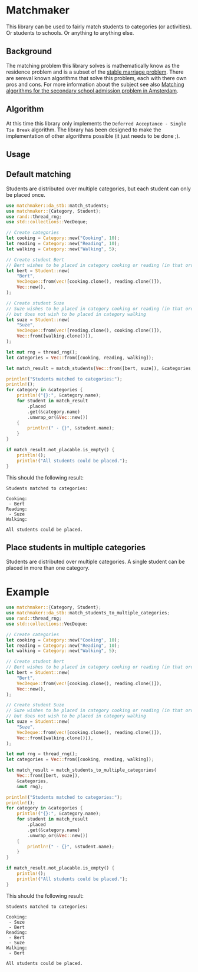 # Matchmaker

This library can be used to fairly match students to categories (or activities). Or students to schools. Or anything to anything else.

## Background

The matching problem this library solves is mathematically know as the residence problem and is a subset of the [stable marriage problem](https://en.wikipedia.org/wiki/Stable_marriage_problem).
There are sereval known algorithms that solve this problem, each with there own pros and cons. For more information about the subject see also [Matching algorithms for the secondary school admission problem in Amsterdam](https://staff.fnwi.uva.nl/b.bredeweg/pdf/BSc/20152016/Klijnsma.pdf).

## Algorithm

At this time this library only implements the `Deferred Acceptance - Single Tie Break` algorithm. The library has been designed to make the implementation of other algorithms possible (it just needs to be done ;).

## Usage

## Default matching

Students are distributed over multiple categories, but each student can only be placed once.

```rust
use matchmaker::da_stb::match_students;
use matchmaker::{Category, Student};
use rand::thread_rng;
use std::collections::VecDeque;

// Create categories
let cooking = Category::new("Cooking", 10);
let reading = Category::new("Reading", 10);
let walking = Category::new("Walking", 5);

// Create student Bert
// Bert wishes to be placed in category cooking or reading (in that order)
let bert = Student::new(
    "Bert",
    VecDeque::from(vec![cooking.clone(), reading.clone()]),
    Vec::new(),
);

// Create student Suze
// Suze wishes to be placed in category cooking or reading (in that order),
// but does not wish to be placed in category walking
let suze = Student::new(
    "Suze",
    VecDeque::from(vec![reading.clone(), cooking.clone()]),
    Vec::from([walking.clone()]),
);

let mut rng = thread_rng();
let categories = Vec::from([cooking, reading, walking]);

let match_result = match_students(Vec::from([bert, suze]), &categories, &mut rng);

println!("Students matched to categories:");
println!();
for category in &categories {
    println!("{}:", &category.name);
    for student in match_result
        .placed
        .get(&category.name)
        .unwrap_or(&Vec::new())
    {
        println!(" - {}", &student.name);
    }
}

if match_result.not_placable.is_empty() {
    println!();
    println!("All students could be placed.");
}
```

This should the following result:

```text
Students matched to categories:

Cooking:
 - Bert
Reading:
 - Suze
Walking:

All students could be placed.
```

## Place students in multiple categories

Students are distributed over multiple categories. A single student can be placed
in more than one category.

# Example

```rust
use matchmaker::{Category, Student};
use matchmaker::da_stb::match_students_to_multiple_categories;
use rand::thread_rng;
use std::collections::VecDeque;

// Create categories
let cooking = Category::new("Cooking", 10);
let reading = Category::new("Reading", 10);
let walking = Category::new("Walking", 5);

// Create student Bert
// Bert wishes to be placed in category cooking or reading (in that order)
let bert = Student::new(
    "Bert",
    VecDeque::from(vec![cooking.clone(), reading.clone()]),
    Vec::new(),
);

// Create student Suze
// Suze wishes to be placed in category cooking or reading (in that order),
// but does not wish to be placed in category walking
let suze = Student::new(
    "Suze",
    VecDeque::from(vec![cooking.clone(), reading.clone()]),
    Vec::from([walking.clone()]),
);

let mut rng = thread_rng();
let categories = Vec::from([cooking, reading, walking]);

let match_result = match_students_to_multiple_categories(
    Vec::from([bert, suze]),
    &categories,
    &mut rng);

println!("Students matched to categories:");
println!();
for category in &categories {
    println!("{}:", &category.name);
    for student in match_result
        .placed
        .get(&category.name)
        .unwrap_or(&Vec::new())
    {
        println!(" - {}", &student.name);
    }
}

if match_result.not_placable.is_empty() {
    println!();
    println!("All students could be placed.");
}
```

This should the following result:

```text
Students matched to categories:

Cooking:
 - Suze
 - Bert
Reading:
 - Bert
 - Suze
Walking:
 - Bert

All students could be placed.
```